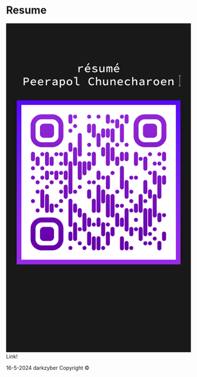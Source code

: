 <h1>Resume</h1>
<img src="https://github.com/Darkzyber/a.be.mout/blob/main/img/qrcode.png" >
<a src="https://darkzyber.github.io/a.be.mout/"> Link! </a>
<p>16-5-2024 darkzyber Copyright ©</p>
